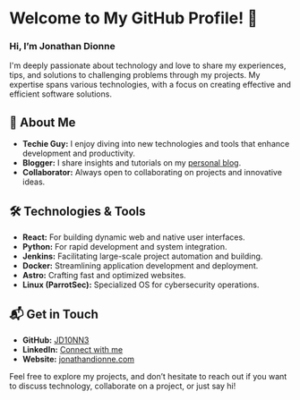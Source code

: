 # Welcome to My GitHub Profile! 👋

### Hi, I’m Jonathan Dionne

I'm deeply passionate about technology and love to share my experiences, tips, and solutions to challenging problems through my projects. My expertise spans various technologies, with a focus on creating effective and efficient software solutions.

## 🚀 About Me
- **Techie Guy:** I enjoy diving into new technologies and tools that enhance development and productivity.
- **Blogger:** I share insights and tutorials on my [personal blog](https://jonathandionne.com).
- **Collaborator:** Always open to collaborating on projects and innovative ideas.

## 🛠️ Technologies & Tools
- **React:** For building dynamic web and native user interfaces.
- **Python:** For rapid development and system integration.
- **Jenkins:** Facilitating large-scale project automation and building.
- **Docker:** Streamlining application development and deployment.
- **Astro:** Crafting fast and optimized websites.
- **Linux (ParrotSec):** Specialized OS for cybersecurity operations.

## 📬 Get in Touch
- **GitHub:** [JD10NN3](https://github.com/JD10NN3)
- **LinkedIn:** [Connect with me](https://www.linkedin.com/in/jonathandionne/)
- **Website:** [jonathandionne.com](https://jonathandionne.com)

Feel free to explore my projects, and don’t hesitate to reach out if you want to discuss technology, collaborate on a project, or just say hi!
